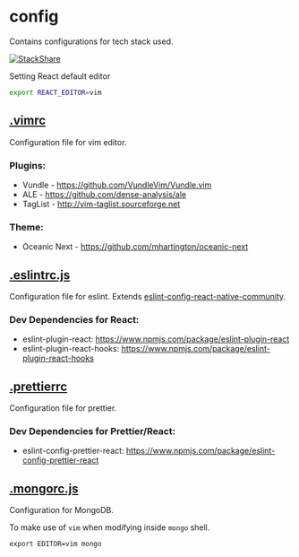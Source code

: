 # config 
Contains configurations for tech stack used.

[![StackShare](http://img.shields.io/badge/tech-stack-0690fa.svg?style=flat)](https://stackshare.io/joseph-d-p/personal-stack)

Setting React default editor
```bash
export REACT_EDITOR=vim
```

## [.vimrc](https://github.com/joseph-d-p/config/blob/master/.vimrc)

Configuration file for vim editor.

### Plugins:
- Vundle - https://github.com/VundleVim/Vundle.vim
- ALE - https://github.com/dense-analysis/ale
- TagList - http://vim-taglist.sourceforge.net

### Theme:
- Oceanic Next - https://github.com/mhartington/oceanic-next

## [.eslintrc.js](https://github.com/joseph-d-p/config/blob/master/.eslintrcjs)

Configuration file for eslint. Extends [eslint-config-react-native-community](https://www.npmjs.com/package/@react-native-community/eslint-config).

### Dev Dependencies for React:
- eslint-plugin-react: https://www.npmjs.com/package/eslint-plugin-react
- eslint-plugin-react-hooks: https://www.npmjs.com/package/eslint-plugin-react-hooks

## [.prettierrc](https://github.com/joseph-d-p/config/blob/master/.prettierrc)

Configuration file for prettier.

### Dev Dependencies for Prettier/React:
- eslint-config-prettier-react: https://www.npmjs.com/package/eslint-config-prettier-react

## [.mongorc.js](https://github.com/joseph-d-p/config/blob/master/.mongorc.js)

Configuration for MongoDB.

To make use of `vim` when modifying inside `mongo` shell.
```
export EDITOR=vim mongo
```
